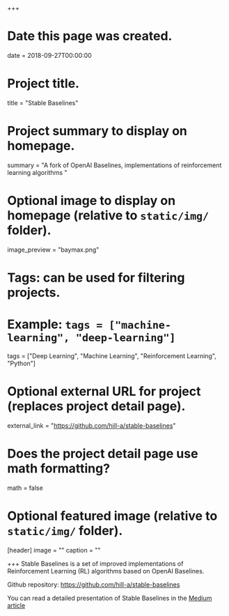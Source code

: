 +++
# Date this page was created.
date = 2018-09-27T00:00:00

# Project title.
title = "Stable Baselines"

# Project summary to display on homepage.
summary = "A fork of OpenAI Baselines, implementations of reinforcement learning algorithms "

# Optional image to display on homepage (relative to `static/img/` folder).
image_preview = "baymax.png"

# Tags: can be used for filtering projects.
# Example: `tags = ["machine-learning", "deep-learning"]`
tags = ["Deep Learning", "Machine Learning", "Reinforcement Learning", "Python"]

# Optional external URL for project (replaces project detail page).
external_link = "https://github.com/hill-a/stable-baselines"

# Does the project detail page use math formatting?
math = false

# Optional featured image (relative to `static/img/` folder).
[header]
image = ""
caption = ""

+++
Stable Baselines is a set of improved implementations of Reinforcement Learning (RL) algorithms based on OpenAI Baselines.

Github repository: https://github.com/hill-a/stable-baselines

You can read a detailed presentation of Stable Baselines in the [Medium article](https://towardsdatascience.com/stable-baselines-a-fork-of-openai-baselines-reinforcement-learning-made-easy-df87c4b2fc82)
